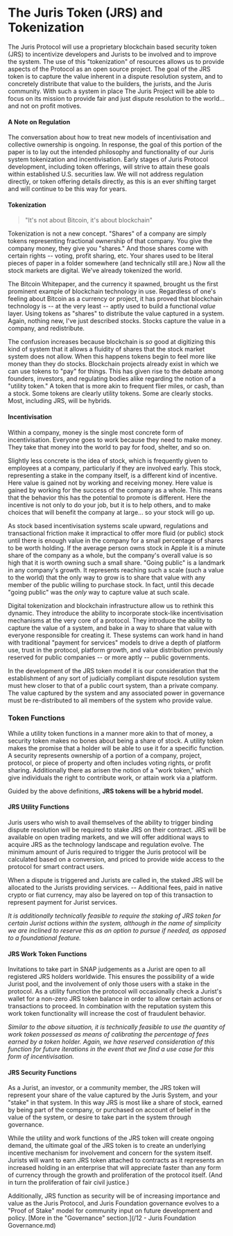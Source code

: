 # The Juris Token \(JRS\) and Tokenization

The Juris Protocol will use a proprietary blockchain based security token \(JRS\) to incentivize developers and Jurists to be involved and to improve the system. The use of this "tokenization" of resources allows us to provide aspects of the Protocol as an open source project. The goal of the JRS token is to capture the value inherent in a dispute resolution system, and to concretely distribute that value to the builders, the jurists, and the Juris community. With such a system in place The Juris Project will be able to focus on its mission to provide fair and just dispute resolution to the world... and not on profit motives.

#### A Note on Regulation

The conversation about how to treat new models of incentivisation and collective ownership is ongoing. In response, the goal of this portion of the paper is to lay out the intended philosophy and functionality of our Juris system tokenization and incentivisation. Early stages of Juris Protocol development, including token offerings, will strive to attain these goals within established U.S. securities law. We will not address regulation directly, or token offering details directly, as this is an ever shifting target and will continue to be this way for years.

#### Tokenization

> "It's not about Bitcoin, it's about blockchain"

Tokenization is not a new concept. "Shares" of a company are simply tokens representing fractional ownership of that company. You give the company money, they give you "shares." And those shares come with certain rights -- voting, profit sharing, etc. Your shares used to be literal pieces of paper in a folder somewhere (and technically still are.) Now all the stock markets are digital. We've already tokenized the world. 

The Bitcoin Whitepaper, and the currency it spawned, brought us the first prominent example of blockchain technology in use. Regardless of one's feeling about Bitcoin as a currency or project, it has proved that blockchain technology is -- at the very least -- aptly used to build a functional *value* layer. Using tokens as "shares" to distribute the value captured in a system. Again, nothing new, I've just described stocks. Stocks capture the value in a company, and redistribute.

The confusion increases because blockchain is *so* good at digitizing this kind of system that it allows a fluidity of shares that the stock market system does not allow. When this happens tokens begin to feel more like money than they do stocks. Blockchain projects already exist in which we can use tokens to "pay" for things. This has given rise to the debate among founders, investors, and regulating bodies alike regarding the notion of a "utility token." A token that is more akin to frequent flier miles, or cash, than a stock. Some tokens are clearly utility tokens. Some are clearly stocks. Most, including JRS, will be hybrids.

#### Incentivisation
Within a company, money is the single most concrete form of incentivisation. Everyone goes to work because they need to make money. They take that money into the world to pay for food, shelter, and so on. 

Slightly less concrete is the idea of stock, which is frequently given to employees at a company, particularly if they are involved early. This stock, representing a stake in the company itself, is a different kind of incentive. Here value is gained not by working and receiving money. Here value is gained by working for the success of the company as a whole. This means that the behavior this has the potential to promote is different. Here the incentive is not only to do your job, but it is to help others, and to make choices that will benefit the company at large... so your stock will go up.

As stock based incentivisation systems scale upward, regulations and transactional friction make it impractical to offer more fluid (or public) stock until there is enough value in the company for a small percentage of shares to be worth holding. If the average person owns stock in Apple it is a minute share of the company as a whole, but the company's overall value is so high that it is worth owning such a small share. "Going public" is a landmark in any company's growth. It represents reaching such a scale (such a value to the world) that the only way to grow is to share that value with any member of the public willing to purchase stock. In fact, until this decade "going public" was the *only* way to capture value at such scale.

Digital tokenization and blockchain infrastructure allow us to rethink this dynamic. They introduce the ability to incorporate stock-like incentivisation mechanisms at the very core of a protocol. They introduce the ability to capture the value of a system, and bake in a way to share that value with everyone responsible for creating it. These systems can work hand in hand with traditional "payment for services" models to drive a depth of platform use, trust in the protocol, platform growth, and value distribution previously reserved for public companies -- or more aptly -- public governments.

In the development of the JRS token model it is our consideration that the establishment of any sort of judicially compliant dispute resolution system must hew closer to that of a public court system, than a private company. The value captured by the system and any associated power in governance must be re-distributed to all members of the system who provide value.

### Token Functions
While a utility token functions in a manner more akin to that of money, a security token makes no bones about being a share of stock. A utility token makes the promise that a holder will be able to use it for a specific function. A security represents ownership of a portion of a company, project, protocol, or piece of property and often includes voting rights, or profit sharing. Additionally there as arisen the notion of a "work token," which give individuals the right to contribute work, or attain work via a platform. 

Guided by the above definitions, **JRS tokens will be a hybrid model.**

#### JRS Utility Functions
Juris users who wish to avail themselves of the ability to trigger binding dispute resolution will be required to stake JRS on their contract. JRS will be available on open trading markets, and we will offer additional ways to acquire JRS as the technology landscape and regulation evolve. The minimum amount of Juris required to trigger the Juris protocol will be calculated based on a conversion, and priced to provide wide access to the protocol for smart contract users. 

When a dispute is triggered and Jurists are called in, the staked JRS will be allocated to the Jurists providing services. -- Additional fees, paid in native crypto or fiat currency, may also be layered on top of this transaction to represent payment for Jurist services.

_It is additionally technically feasible to require the staking of JRS token for certain Jurist actions within the system, although in the name of simplicity we are inclined to reserve this as an option to pursue if needed, as opposed to a foundational feature._

#### JRS Work Token Functions
Invitations to take part in SNAP judgements as a Jurist are open to all registered JRS holders worldwide. This ensures the possibility of a wide Jurist pool, and the involvement of only those users with a stake in the protocol. As a utility function the protocol will occasionally check a Jurist's wallet for a non-zero JRS token balance in order to allow certain actions or transactions to proceed. In combination with the reputation system this work token functionality will increase the cost of fraudulent behavior.

_Similar to the above situation, it is technically feasible to use the quantity of work token possessed as means of calibrating the percentage of fees earned by a token holder. Again, we have reserved consideration of this function for future iterations in the event that we find a use case for this form of incentivisation._

#### JRS Security Functions
As a Jurist, an investor, or a community member, the JRS token will represent your share of the value captured by the Juris System, and your "stake" in that system. In this way JRS is most like a share of stock, earned by being part of the company, or purchased on account of belief in the value of the system, or desire to take part in the system through governance.

While the utility and work functions of the JRS token will create ongoing demand, the ultimate goal of the JRS token is to create an underlying incentive mechanism for involvement and concern for the system itself. Jurists will want to earn JRS token attached to contracts as it represents an increased holding in an enterprise that will appreciate faster than any form of currency through the growth and proliferation of the protocol itself. (And in turn the proliferation of fair civil justice.)

Additionally, JRS function as security will be of increasing importance and value as the Juris Protocol, and Juris Foundation governance evolves to a "Proof of Stake" model for community input on future development and policy. [More in the "Governance" section.](/12 - Juris Foundation Governance.md)
